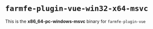 # `farmfe-plugin-vue-win32-x64-msvc`

This is the **x86_64-pc-windows-msvc** binary for `farmfe-plugin-vue`
